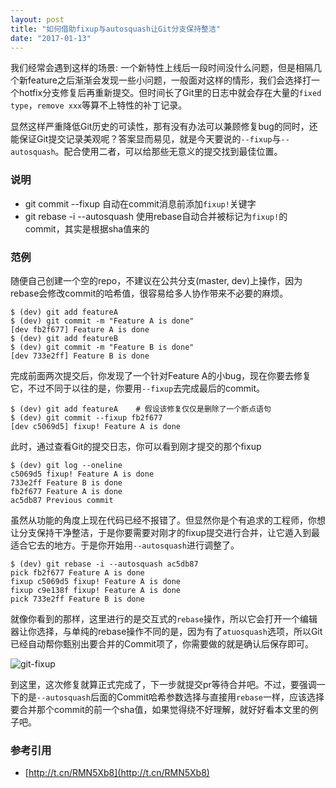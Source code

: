 ```yaml
---
layout: post
title: "如何借助fixup与autosquash让Git分支保持整洁"
date: "2017-01-13"
---
```


我们经常会遇到这样的场景: 一个新特性上线后一段时间没什么问题，但是相隔几个新feature之后渐渐会发现一些小问题，一般面对这样的情形，我们会选择打一个hotfix分支修复后再重新提交。但时间长了Git里的日志中就会存在大量的`fixed type`，`remove xxx`等算不上特性的补丁记录。

显然这样严重降低Git历史的可读性，那有没有办法可以兼顾修复bug的同时，还能保证Git提交记录美观呢？答案显而易见，就是今天要说的`--fixup`与`--autosquash`。配合使用二者，可以给那些无意义的提交找到最佳位置。

### 说明
+ git commit --fixup <commit-sha> 自动在commit消息前添加`fixup!`关键字
+ git rebase -i --autosquash 使用rebase自动合并被标记为`fixup!`的commit，其实是根据sha值来的


### 范例
随便自己创建一个空的repo，不建议在公共分支(master, dev)上操作，因为rebase会修改commit的哈希值，很容易给多人协作带来不必要的麻烦。

```
$ (dev) git add featureA
$ (dev) git commit -m "Feature A is done"
[dev fb2f677] Feature A is done
$ (dev) git add featureB
$ (dev) git commit -m "Feature B is done"
[dev 733e2ff] Feature B is done
```

完成前面两次提交后，你发现了一个针对Feature A的小bug，现在你要去修复它，不过不同于以往的是，你要用`--fixup`去完成最后的commit。

```
$ (dev) git add featureA    # 假设该修复仅仅是删除了一个断点语句
$ (dev) git commit --fixup fb2f677
[dev c5069d5] fixup! Feature A is done
```

此时，通过查看Git的提交日志，你可以看到刚才提交的那个fixup

```
$ (dev) git log --oneline
c5069d5 fixup! Feature A is done
733e2ff Feature B is done
fb2f677 Feature A is done
ac5db87 Previous commit
```

虽然从功能的角度上现在代码已经不报错了。但显然你是个有追求的工程师，你想让分支保持干净整洁，于是你要需要对刚才的fixup提交进行合并，让它遁入到最适合它去的地方。于是你开始用`--autosquash`进行调整了。

```
$ (dev) git rebase -i --autosquash ac5db87
pick fb2f677 Feature A is done
fixup c5069d5 fixup! Feature A is done
fixup c9e138f fixup! Feature A is done
pick 733e2ff Feature B is done
```

就像你看到的那样，这里进行的是交互式的`rebase`操作，所以它会打开一个编辑器让你选择，与单纯的rebase操作不同的是，因为有了`atuosquash`选项，所以Git已经自动帮你甄别出要合并的Commit项了，你需要做的就是确认后保存即可。

![git-fixup]({{site.IMG_PATH}}/git-fixup.png)

到这里，这次修复就算正式完成了，下一步就提交pr等待合并吧。不过，要强调一下的是`--autosquash`后面的Commit哈希参数选择与直接用`rebase`一样，应该选择要合并那个commit的前一个sha值，如果觉得绕不好理解，就好好看本文里的例子吧。

### 参考引用
+ [http://t.cn/RMN5Xb8](http://t.cn/RMN5Xb8)